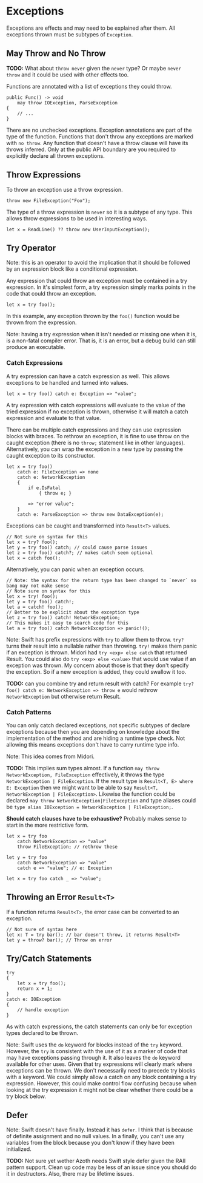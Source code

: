 # Exceptions

Exceptions are effects and may need to be explained after them. All exceptions thrown must be subtypes of `Exception`.

## May Throw and No Throw

**TODO:** What about `throw never` given the `never` type? Or maybe `never throw` and it could be used with other effects too.

Functions are annotated with a list of exceptions they could throw.

    public Func() -> void
        may throw IOException, ParseException
    {
        // ...
    }

There are no unchecked exceptions. Exception annotations are part of the type of the function. Functions that don't throw any exceptions are marked with `no throw`. Any function that doesn't have a throw clause will have its throws inferred. Only at the public API boundary are you required to explicitly declare all thrown exceptions.

## Throw Expressions

To throw an exception use a throw expression.

    throw new FileException("Foo");

The type of a throw expression is `never` so it is a subtype of any type. This allows throw expressions to be used in interesting ways.

    let x = ReadLine() ?? throw new UserInputException();

## Try Operator

Note: this is an operator to avoid the implication that it should be followed by an expression block like a conditional expression.

Any expression that could throw an exception must be contained in a try expression. In it's simplest form, a try expression simply marks points in the code that could throw an exception.

    let x = try foo();

In this example, any exception thrown by the `foo()` function would be thrown from the expression.

Note: having a try expression when it isn't needed or missing one when it is, is a non-fatal compiler error. That is, it is an error, but a debug build can still produce an executable.

### Catch Expressions

A try expression can have a catch expression as well. This allows exceptions to be handled and turned into values.

    let x = try foo() catch e: Exception => "value";

A try expression with catch expressions will evaluate to the value of the tried expression if no exception is thrown, otherwise it will match a catch expression and evaluate to that value.

There can be multiple catch expressions and they can use expression blocks with braces. To rethrow an exception, it is fine to use throw on the caught exception (there is no `throw;` statement like in other languages). Alternatively, you can wrap the exception in a new type by passing the caught exception to its constructor.

    let x = try foo()
        catch e: FileException => none
        catch e: NetworkException
        {
            if e.IsFatal
                { throw e; }

            => "error value";
        }
        catch e: ParseException => throw new DataException(e);

Exceptions can be caught and transformed into `Result<T>` values.

    // Not sure on syntax for this
    let x = try? foo();
    let y = try foo() catch; // could cause parse issues
    let z = try foo() catch?; // makes catch seem optional
    let x = catch foo();

Alternatively, you can panic when an exception occurs.

    // Note: the syntax for the return type has been changed to `never` so bang may not make sense
    // Note sure on syntax for this
    let x = try! foo();
    let y = try foo() catch!;
    let a = catch! foo();
    // Better to be explicit about the exception type
    let z = try foo() catch! NetworkException;
    // This makes it easy to search code for this
    let a = try foo() catch NetworkException => panic!();

Note: Swift has prefix expressions with `try` to allow them to throw. `try?` turns their result into a nullable rather than throwing. `try!` makes them panic if an exception is thrown. Midori had `try <exp> else catch` that returned Result<T>. You could also do `try <exp> else <value>` that would use value if an exception was thrown. My concern about those is that they don't specify the exception. So if a new exception is added, they could swallow it too.

**TODO:** can you combine try and return result with catch? For example `try? foo() catch e: NetworkException => throw e` would rethrow `NetworkException` but otherwise return Result.

### Catch Patterns

You can only catch declared exceptions, not specific subtypes of declare exceptions because then you are depending on knowledge about the implementation of the method and are hiding a runtime type check. Not allowing this means exceptions don't have to carry runtime type info.

Note: This idea comes from Midori.

**TODO:** This implies sum types almost. If a function `may throw NetworkException, FileException` effectively, it throws the type `NetworkException | FileException`. If the result type is `Result<T, E> where E: Exception` then we might want to be able to say `Result<T, NetworkException | FileException>`. Likewise the function could be declared `may throw NetworkException|FileException` and type aliases could be `type alias IOException = NetworkException | FileException;`.

**Should catch clauses have to be exhaustive?** Probably makes sense to start in the more restrictive form.

    let x = try foo
        catch NetworkException => "value"
        throw FileException; // rethrow these

    let y = try foo
        catch NetworkException => "value"
        catch e => "value"; // e: Exception

    let x = try foo catch _ => "value";

## Throwing an Error `Result<T>`

If a function returns `Result<T>`, the error case can be converted to an exception.

    // Not sure of syntax here
    let x: T = try bar(); // bar doesn't throw, it returns Result<T>
    let y = throw? bar(); // Throw on error

## Try/Catch Statements

    try
    {
        let x = try foo();
        return x + 1;
    }
    catch e: IOException
    {
        // handle exception
    }

As with catch expressions, the catch statements can only be for exception types declared to be thrown.

Note: Swift uses the `do` keyword for blocks instead of the `try` keyword. However, the `try` is consistent with the use of it as a marker of code that may have exceptions passing through it. It also leaves the `do` keyword available for other uses. Given that try expressions will clearly mark where exceptions can be thrown. We don't necessarily need to precede try blocks with a keyword. We could simply allow a catch on any block containing a try expression. However, this could make control flow confusing because when looking at the try expression it might not be clear whether there could be a try block below.

## Defer

Note: Swift doesn't have finally. Instead it has `defer`. I think that is because of definite assignment and no null values. In a finally, you can't use any variables from the block because you don't know if they have been initialized.

**TODO:** Not sure yet wether Azoth needs Swift style defer given the RAII pattern support. Clean up code may be less of an issue since you should do it in destructors. Also, there may be lifetime issues.
